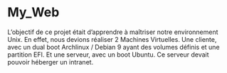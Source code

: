# My_Web

L’objectif de ce projet était d’apprendre à maîtriser notre environnement Unix.
En effet, nous devions réaliser 2 Machines Virtuelles. Une cliente, avec un dual boot Archlinux / Debian 9 ayant des volumes définis et une partition EFI. Et une serveur, avec un boot Ubuntu. Ce serveur devait pouvoir héberger un intranet.
